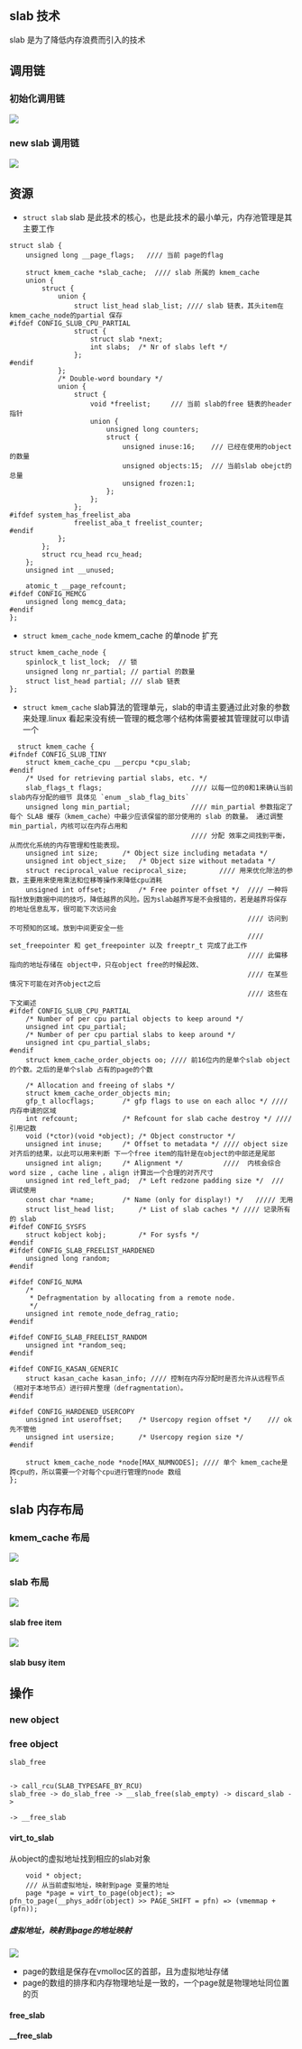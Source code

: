 ## slab 技术
slab 是为了降低内存浪费而引入的技术
## 调用链
### 初始化调用链
<img src=https://github.com/wangshaocong92/matrix/blob/main/doc/image/kmem_init.png />

### new slab 调用链
<img src=https://github.com/wangshaocong92/matrix/blob/main/doc/image/new_slab.png />

## 资源
* `struct slab`  slab 是此技术的核心，也是此技术的最小单元，内存池管理是其主要工作
```
struct slab {
	unsigned long __page_flags;   //// 当前 page的flag

	struct kmem_cache *slab_cache;  //// slab 所属的 kmem_cache
	union {
		struct {
			union {
				struct list_head slab_list; //// slab 链表，其头item在kmem_cache_node的partial 保存
#ifdef CONFIG_SLUB_CPU_PARTIAL
				struct {
					struct slab *next;
					int slabs;	/* Nr of slabs left */
				};
#endif
			};
			/* Double-word boundary */
			union {
				struct {
					void *freelist;		/// 当前 slab的free 链表的header指针
					union {
						unsigned long counters;
						struct {
							unsigned inuse:16;    /// 已经在使用的object的数量
							unsigned objects:15;  /// 当前slab obejct的总量
							unsigned frozen:1;
						};
					};
				};
#ifdef system_has_freelist_aba
				freelist_aba_t freelist_counter;
#endif
			};
		};
		struct rcu_head rcu_head;
	};
	unsigned int __unused;

	atomic_t __page_refcount;
#ifdef CONFIG_MEMCG
	unsigned long memcg_data;
#endif
};
```
* `struct kmem_cache_node` kmem_cache 的单node 扩充
```
struct kmem_cache_node {
	spinlock_t list_lock;  // 锁
	unsigned long nr_partial; // partial 的数量
	struct list_head partial; /// slab 链表
};
```
* `struct kmem_cache` slab算法的管理单元，slab的申请主要通过此对象的参数来处理.linux 看起来没有统一管理的概念哪个结构体需要被其管理就可以申请一个
```
  struct kmem_cache {
#ifndef CONFIG_SLUB_TINY
	struct kmem_cache_cpu __percpu *cpu_slab;
#endif
	/* Used for retrieving partial slabs, etc. */
	slab_flags_t flags;                      //// 以每一位的0和1来确认当前slab内存分配的细节 具体见 `enum _slab_flag_bits`
	unsigned long min_partial;               //// min_partial 参数指定了每个 SLAB 缓存（kmem_cache）中最少应该保留的部分使用的 slab 的数量。 通过调整 min_partial，内核可以在内存占用和
                                             //// 分配 效率之间找到平衡，从而优化系统的内存管理和性能表现。
 	unsigned int size;		/* Object size including metadata */
	unsigned int object_size;	/* Object size without metadata */
	struct reciprocal_value reciprocal_size;        //// 用来优化除法的参数，主要用来使用乘法和位移等操作来降低cpu消耗
	unsigned int offset;		/* Free pointer offset */  //// 一种将指针放到数据中间的技巧，降低越界的风险。因为slab越界写是不会报错的，若是越界将保存的地址信息乱写，很可能下次访问会
                                                           //// 访问到不可预知的区域。放到中间更安全一些
                                                           //// set_freepointer 和 get_freepointer 以及 freeptr_t 完成了此工作
                                                           //// 此偏移指向的地址存储在 object中，只在object free的时候起效、
                                                           //// 在某些情况下可能在对齐object之后
                                                           //// 这些在下文阐述
#ifdef CONFIG_SLUB_CPU_PARTIAL
	/* Number of per cpu partial objects to keep around */
	unsigned int cpu_partial; 
	/* Number of per cpu partial slabs to keep around */
	unsigned int cpu_partial_slabs;
#endif
	struct kmem_cache_order_objects oo; //// 前16位内的是单个slab object的个数。之后的是单个slab 占有的page的个数

	/* Allocation and freeing of slabs */
	struct kmem_cache_order_objects min;
	gfp_t allocflags;		/* gfp flags to use on each alloc */ //// 内存申请的区域
	int refcount;			/* Refcount for slab cache destroy */ //// 引用记数
	void (*ctor)(void *object);	/* Object constructor */
	unsigned int inuse;		/* Offset to metadata */ //// object size 对齐后的结果，以此可以用来判断 下一个free item的指针是在object的中部还是尾部
	unsigned int align;		/* Alignment */          ////  内核会综合 word size , cache line ，align 计算出一个合理的对齐尺寸
	unsigned int red_left_pad;	/* Left redzone padding size */  /// 调试使用
	const char *name;		/* Name (only for display!) */   ///// 无用
	struct list_head list;		/* List of slab caches */ //// 记录所有的 slab
#ifdef CONFIG_SYSFS
	struct kobject kobj;		/* For sysfs */
#endif
#ifdef CONFIG_SLAB_FREELIST_HARDENED
	unsigned long random;
#endif

#ifdef CONFIG_NUMA
	/*
	 * Defragmentation by allocating from a remote node.
	 */
	unsigned int remote_node_defrag_ratio;
#endif

#ifdef CONFIG_SLAB_FREELIST_RANDOM
	unsigned int *random_seq;
#endif

#ifdef CONFIG_KASAN_GENERIC
	struct kasan_cache kasan_info; //// 控制在内存分配时是否允许从远程节点（相对于本地节点）进行碎片整理（defragmentation）。
#endif

#ifdef CONFIG_HARDENED_USERCOPY
	unsigned int useroffset;	/* Usercopy region offset */    /// ok 先不管他
	unsigned int usersize;		/* Usercopy region size */ 
#endif

	struct kmem_cache_node *node[MAX_NUMNODES]; //// 单个 kmem_cache是跨cpu的，所以需要一个对每个cpu进行管理的node 数组
};
```
## slab 内存布局
### kmem_cache 布局
<img src=https://github.com/wangshaocong92/matrix/blob/main/doc/image/kmem_cache.jpg />

### slab 布局
<img src=https://github.com/wangshaocong92/matrix/blob/main/doc/image/slab.jpg />

#### slab free item
<img src=https://github.com/wangshaocong92/matrix/blob/main/doc/image/slab_item.jpg />

#### slab busy item

## 操作
### new object 
### free object
`slab_free`
```
                                                                       -> call_rcu(SLAB_TYPESAFE_BY_RCU)
slab_free -> do_slab_free -> __slab_free(slab_empty) -> discard_slab ->  
                                                                       -> __free_slab
```
#### virt_to_slab
从object的虚拟地址找到相应的slab对象
```
    void * object;
    /// 从当前虚拟地址，映射到page 变量的地址
    page *page = virt_to_page(object); => pfn_to_page(__phys_addr(object) >> PAGE_SHIFT = pfn) => (vmemmap + (pfn)); 
```
##### 虚拟地址，映射到page的地址映射
<img src=https://github.com/wangshaocong92/matrix/blob/main/doc/image/page_to_ph.png />

* page的数组是保存在vmolloc区的首部，且为虚拟地址存储
* page的数组的排序和内存物理地址是一致的，一个page就是物理地址同位置的页

#### free_slab

#### __free_slab




